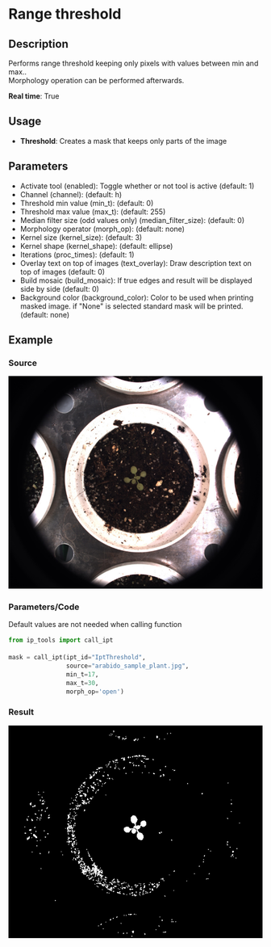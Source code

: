# Range threshold

## Description
Performs range threshold keeping only pixels with values between min and max..  
Morphology operation can be performed afterwards.  

**Real time**: True
## Usage
- **Threshold**: Creates a mask that keeps only parts of the image
## Parameters
- Activate tool (enabled): Toggle whether or not tool is active (default: 1)
- Channel (channel):  (default: h)
- Threshold min value (min_t):  (default: 0)
- Threshold max value (max_t):  (default: 255)
- Median filter size (odd values only) (median_filter_size):  (default: 0)
- Morphology operator (morph_op):  (default: none)
- Kernel size (kernel_size):  (default: 3)
- Kernel shape (kernel_shape):  (default: ellipse)
- Iterations (proc_times):  (default: 1)
- Overlay text on top of images (text_overlay): Draw description text on top of images (default: 0)
- Build mosaic (build_mosaic): If true edges and result will be displayed side by side (default: 0)
- Background color (background_color): Color to be used when printing masked image.
 if "None" is selected standard mask will be printed. (default: none)
## Example
### Source
![Source image](images/arabido_sample_plant.jpg)

### Parameters/Code
Default values are not needed when calling function
```python
from ip_tools import call_ipt

mask = call_ipt(ipt_id="IptThreshold",
                source="arabido_sample_plant.jpg",
                min_t=17,
                max_t=30,
                morph_op='open')
```
### Result
![Result image](images/ipt_Binary_threshold.jpg)